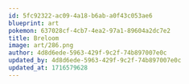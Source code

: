 ```yaml
---
id: 5fc92322-ac09-4a18-b6ab-a0f43c053ae6
blueprint: art
pokemon: 637028cf-4cb7-4ea2-97a1-89604a2dc7e2
title: Breloom
image: art/286.png
author: 4d8d6ede-5963-429f-9c2f-74b897007e0c
updated_by: 4d8d6ede-5963-429f-9c2f-74b897007e0c
updated_at: 1716579628
---
```

